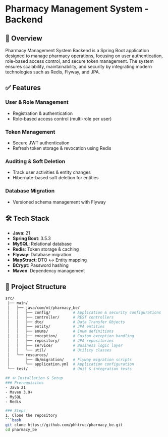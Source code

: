 # Pharmacy Management System - Backend

## 📌 Overview
Pharmacy Management System Backend is a Spring Boot application designed to manage pharmacy operations, focusing on user authentication, role-based access control, and secure token management. The system ensures scalability, maintainability, and security by integrating modern technologies such as Redis, Flyway, and JPA.

## ✅ Features
### User & Role Management
- Registration & authentication
- Role-based access control (multi-role per user)

### Token Management
- Secure JWT authentication
- Refresh token storage & revocation using Redis

### Auditing & Soft Deletion
- Track user activities & entity changes
- Hibernate-based soft deletion for entities

### Database Migration
- Versioned schema management with Flyway

## 🛠 Tech Stack
- **Java**: 21
- **Spring Boot**: 3.5.3
- **MySQL**: Relational database
- **Redis**: Token storage & caching
- **Flyway**: Database migration
- **MapStruct**: DTO ↔ Entity mapping
- **BCrypt**: Password hashing
- **Maven**: Dependency management

## 📂 Project Structure
```bash
src/
 ├── main/
 │   ├── java/com/mt/pharmacy_be/
 │   │   ├── config/          # Application & security configurations
 │   │   ├── controller/      # REST controllers
 │   │   ├── dto/             # Data Transfer Objects
 │   │   ├── entity/          # JPA entities
 │   │   ├── enums/           # Enum definitions
 │   │   ├── exception/       # Custom exception handling
 │   │   ├── repository/      # JPA repositories
 │   │   ├── service/         # Business logic layer
 │   │   └── util/            # Utility classes
 │   └── resources/
 │       ├── db/migration/    # Flyway migration scripts
 │       └── application.yml  # Application configuration
 └── test/                    # Unit & integration tests

## ⚙ Installation & Setup
### Prerequisites
- Java 21
- Maven 3.9+
- MySQL
- Redis

### Steps
1. Clone the repository
```bash
git clone https://github.com/phhtruc/pharmacy_be.git
cd pharmacy_be
